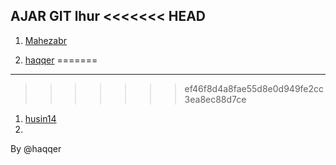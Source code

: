 AJAR GIT lhur
<<<<<<< HEAD
------------
1. [Mahezabr](https://github.com/Mahezabr)

1. [haqqer](github.com/haqqer) 
=======
--------
>>>>>>> ef46f8d4a8fae55d8e0d949fe2cc3ea8ec88d7ce

1. [husin14](github.com/husin14)
2.

By @haqqer
